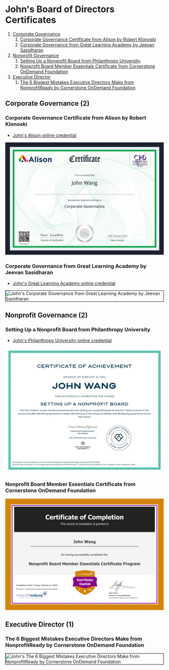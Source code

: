 # John's Board of Directors Certificates
1. [Corporate Governance](#corporate-governance-2)
    1. [Corporate Governance Certificate from Alison by Robert Klonoski](#corporate-governance-certificate-from-alison-by-robert-klonoski)
    1. [Corporate Governance from Great Learning Academy by Jeevan Sasidharan](#corporate-governance-from-great-learning-academy-by-jeevan-sasidharan)
1. [Nonprofit Governance](#nonprofit-governance-2)
    1. [Setting Up a Nonprofit Board from Philanthropy University](#setting-up-a-nonprofit-board-from-philanthropy-university)
    1. [Nonprofit Board Member Essentials Certificate from Cornerstone OnDemand Foundation](#nonprofit-board-member-essentials-certificate-from-cornerstone-ondemand-foundation)
1. [Executive Director](#executive-director-1)
    1. [The 6 Biggest Mistakes Executive Directors Make from NonprofitReady by Cornerstone OnDemand Foundation](#the-6-biggest-mistakes-executive-directors-make-from-nonprofitready-by-cornerstone-ondemand-foundation)
## Corporate Governance (2)
### Corporate Governance Certificate from Alison by Robert Klonoski
* [John's Alison online credential](https://alison.com/certification/check/2y10z7CJmeCvq72QGFOnjkSWwupOsQsrMN7fAku6TAmzdzM4tFzIi0q2)

![John's Corporate Governance Certificate from Alison by Robert Klonoski](cert_governance_corporate-governance_alison_cert-1364-37486854_2024-02-18.png)

### Corporate Governance from Great Learning Academy by Jeevan Sasidharan
* [John's Great Learning Academy online credential](https://verify.mygreatlearning.com/verify/RBREMAEN)

<img src="../cert_corporate-governance_greatlearning_cert-RBREMAEN_2024-02-24.jpg" alt="John's Corporate Governance from Great Learning Academy by Jeevan Sasidharan" style="border:1px solid #000000" />

## Nonprofit Governance (2)
### Setting Up a Nonprofit Board from Philanthropy University
* [John's Philanthropy University online credential](https://courses.philanthropyu.org/verify/SYTRVUMIDC)

![John's Setting Up a Nonprofit Board from Philanthropy University](cert_nonprofit_setting-up-a-nonprofit-board_philanthropy-university_cert-SYTRVUMIDC_2024-02-22.png)

### Nonprofit Board Member Essentials Certificate from Cornerstone OnDemand Foundation

![John's Nonprofit Board Member Essentials Certificate from Cornerstone OnDemand Foundation](cert_nonprofit_nonprofit-board-member-essentials_nonprofitready-org_cert_2024-02-09.png)

## Executive Director (1)
### The 6 Biggest Mistakes Executive Directors Make from NonprofitReady by Cornerstone OnDemand Foundation

<img src="../cert_boardofdirectors_the-6-biggest-mistakes-executive-directors-make_nonprofitready_cornerstone_2024-06-11.png" alt="John's The 6 Biggest Mistakes Executive Directors Make from NonprofitReady by Cornerstone OnDemand Foundation" style="border:1px solid #000000" />

